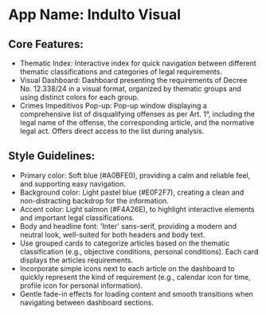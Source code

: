 # **App Name**: Indulto Visual

## Core Features:

- Thematic Index: Interactive index for quick navigation between different thematic classifications and categories of legal requirements.
- Visual Dashboard: Dashboard presenting the requirements of Decree No. 12.338/24 in a visual format, organized by thematic groups and using distinct colors for each group.
- Crimes Impeditivos Pop-up: Pop-up window displaying a comprehensive list of disqualifying offenses as per Art. 1°, including the legal name of the offense, the corresponding article, and the normative legal act. Offers direct access to the list during analysis.

## Style Guidelines:

- Primary color: Soft blue (#A0BFE0), providing a calm and reliable feel, and supporting easy navigation.
- Background color: Light pastel blue (#E0F2F7), creating a clean and non-distracting backdrop for the information.
- Accent color: Light salmon (#F4A26E), to highlight interactive elements and important legal classifications.
- Body and headline font: 'Inter' sans-serif, providing a modern and neutral look, well-suited for both headers and body text.
- Use grouped cards to categorize articles based on the thematic classification (e.g., objective conditions, personal conditions). Each card displays the articles requirements.
- Incorporate simple icons next to each article on the dashboard to quickly represent the kind of requirement (e.g., calendar icon for time, profile icon for personal information).
- Gentle fade-in effects for loading content and smooth transitions when navigating between dashboard sections.